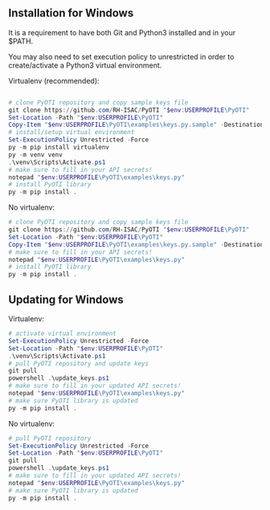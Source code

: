 ## Installation for Windows
It is a requirement to have both Git and Python3 installed and in your $PATH.

You may also need to set execution policy to unrestricted in order to create/activate a Python3 virtual environment.

Virtualenv (recommended):
```powershell

# clone PyOTI repository and copy sample keys file
git clone https://github.com/RH-ISAC/PyOTI "$env:USERPROFILE\PyOTI"
Set-Location -Path "$env:USERPROFILE\PyOTI"
Copy-Item "$env:USERPROFILE\PyOTI\examples\keys.py.sample" -Destination "$env:USERPROFILE\PyOTI\examples\keys.py"
# install/setup virtual environment
Set-ExecutionPolicy Unrestricted -Force
py -m pip install virtualenv
py -m venv venv
.\venv\Scripts\Activate.ps1
# make sure to fill in your API secrets!
notepad "$env:USERPROFILE\PyOTI\examples\keys.py"
# install PyOTI library
py -m pip install .
```
No virtualenv:
```powershell
# clone PyOTI repository and copy sample keys file
git clone https://github.com/RH-ISAC/PyOTI "$env:USERPROFILE\PyOTI"
Set-Location -Path "$env:USERPROFILE\PyOTI"
Copy-Item "$env:USERPROFILE\PyOTI\examples\keys.py.sample" -Destination "$env:USERPROFILE\PyOTI\examples\keys.py"
# make sure to fill in your API secrets!
notepad "$env:USERPROFILE\PyOTI\examples\keys.py"
# install PyOTI library
py -m pip install .
```
##
## Updating for Windows
Virtualenv:
```powershell
# activate virtual environment
Set-ExecutionPolicy Unrestricted -Force
Set-Location -Path "$env:USERPROFILE\PyOTI"
.\venv\Scripts\Activate.ps1
# pull PyOTI repository and update keys
git pull
powershell .\update_keys.ps1 
# make sure to fill in your updated API secrets!
notepad "$env:USERPROFILE\PyOTI\examples\keys.py"
# make sure PyOTI library is updated
py -m pip install .
```
No virtualenv:
```powershell
# pull PyOTI repository
Set-ExecutionPolicy Unrestricted -Force
Set-Location -Path "$env:USERPROFILE\PyOTI"
git pull
powershell .\update_keys.ps1 
# make sure to fill in your updated API secrets!
notepad "$env:USERPROFILE\PyOTI\examples\keys.py"
# make sure PyOTI library is updated
py -m pip install .
```